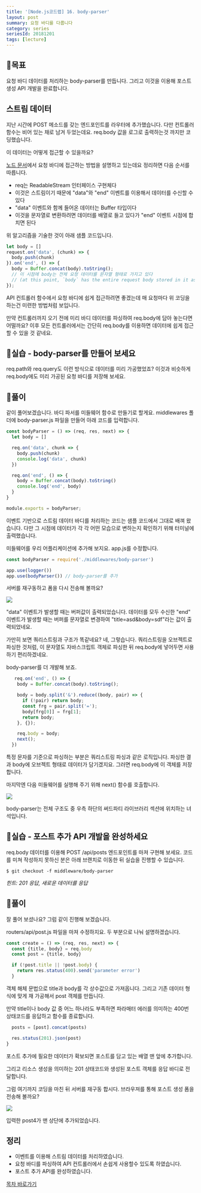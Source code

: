 ```yaml
---
title: '[Node.js코드랩] 16. body-parser'
layout: post
summary: 요청 바디를 다룹니다
category: series
seriesId: 20181201
tags: [lecture]
---
```


## 🌳목표

요청 바디 데이터를 처리하는 body-parser를 만듭니다.
그리고 이것을 이용해 포스트 생성 API 개발을 완료합니다.

## 스트림 데이터

지난 시간에 POST 메소드를 갖는 엔드포인트를 라우터에 추가했습니다.
다만 컨트롤러 함수는 비어 있는 채로 남겨 두었는데요.
req.body 값을 로그로 출력하는것 까지만 코딩했습니다.

이 데이터는 어떻게 접근할 수 있을까요?

[노드 문서](https://nodejs.org/en/docs/guides/anatomy-of-an-http-transaction/#request-body)에서 요청 바디에 접근하는 방법을 설명하고 있는데요 정리하면 다음 순서를 따릅니다.

- req는 ReadableStream 인터페이스 구현체다
- 이것은 스트림이기 때문에 "data"와 "end" 이벤트를 이용해서 데이터를 수신할 수 있다
- "data" 이벤트와 함께 들어온 데이터는 Buffer 타입이다
- 이것을 문자열로 변환하려면 데이터를 배열로 들고 있다가 "end" 이벤트 시점에 합치면 된다

위 알고리즘을 기술한 것이 아래 샘플 코드입니다.

```js
let body = []
request.on('data', (chunk) => {
  body.push(chunk)
}).on('end', () => {
  body = Buffer.concat(body).toString();
  // 이 시점에 body는 전체 요청 데이터를 문자열 형태로 가지고 있다
  // (at this point, `body` has the entire request body stored in it as a string)
});
```

API 컨트롤러 함수에서 요청 바디에 쉽게 접근하려면 좋겠는데 매 요청마다 위 코딩을 하는건 미련한 방법처럼 보입니다.

만약 컨트롤러까지 오기 전에 미리 바디 데이터를 파싱하여 req.body에 담아 놓는다면 어떨까요?
이후 모든 컨트롤러에서는 간단히 req.body를 이용하면 데이터에 쉽게 접근할 수 있을 것 같네요.

## 🐤실습 - body-parser를 만들어 보세요

req.path와 req.query도 이런 방식으로 데이터를 미리 가공했었죠?
이것과 비슷하게 req.body에도 미리 가공된 요청 바디를 저장해 보세요.

## 🐤풀이

같이 풀어보겠습니다.
바디 파서를 미들웨어 함수로 만들기로 할게요.
middlewares 폴더에 body-parser.js 파일을 만들어 아래 코드를 입력합니다.

```js
const bodyParser = () => (req, res, next) => {
  let body = []

  req.on('data', chunk => {
    body.push(chunk)
    console.log('data', chunk)
  })

  req.on('end', () => {
    body = Buffer.concat(body).toString()
    console.log('end', body)
  }
}

module.exports = bodyParser;
```

이벤트 기반으로 스트림 데이터 바디를 처리하는 코드는 샘플 코드에서 그대로 배껴 왔습니다.
다만 그 시점에 데이터가 각 각 어떤 모습으로 변하는지 확인하기 위해 터미널에 출력했습니다.

미들웨어를 우리 어플리케이션에 추가해 보지요. app.js를 수정합니다.

```js
const bodyParser = require('./middlewares/body-parser')

app.use(logger())
app.use(bodyParser()) // body-parser를 추가
```

서버를 재구동하고 폼을 다시 전송해 볼까요?

![](/assets/imgs/2018/12/16/result_1.png)

"data" 이벤트가 발생할 때는 버퍼값이 출력되었습니다.
데이터를 모두 수신한 "end" 이벤트가 발생할 때는 버퍼를 문자열로 변경하여 "title=asd&body=sdf"라는 값이 출력되었네요.

가만히 보면 쿼리스트링과 구조가 똑같네요?
네, 그렇습니다.
쿼리스트링을 오브젝트로 파싱한 것처럼,
이 문자열도 자바스크립트 객체로 파싱한 뒤 req.body에 넣어두면 사용하기 편리하겠네요.

body-parser를 더 개발해 보죠.

```js
   req.on('end', () => {
    body = Buffer.concat(body).toString();

    body = body.split('&').reduce((body, pair) => {
      if (!pair) return body;
      const frg = pair.split('=');
      body[frg[0]] = frg[1];
      return body;
    }, {});

    req.body = body;
    next();
  })
```

특정 문자를 기준으로 파싱하는 부분은 쿼리스트링 파싱과 같은 로직입니다.
파싱한 결과 body에 오브젝트 형태로 데이터가 담기겠지요.
그러면 req.body에 이 객체를 저장합니다.

마지막엔 다음 미들웨어를 실행해 주기 위해 next() 함수를 호출합니다.

![](/assets/imgs/2018/12/16/struct_1.png)

body-parser는 전체 구조도 중 우측 하단의 써드파티 라이브러리 섹션에 위치하는 녀석입니다.

## 🐤실습 - 포스트 추가 API 개발을 완성하세요

req.body 데이터를 이용해 POST /api/posts 엔드포인트를 마져 구현해 보세요.
코드를 미쳐 작성하지 못하신 분은 아래 브랜치로 이동한 뒤 실습을 진행할 수 있습니다.

```
$ git checkout -f middleware/body-parser
```

*힌트: 201 응답, 새로운 데이터를 응답*

## 🐤풀이

잘 풀어 보셨나요? 그럼 같이 진행해 보겠습니다.

routers/api/post.js 파일을 마져 수정하지요.
두 부분으로 나눠 설명하겠습니다.

```js
const create = () => (req, res, next) => {
  const {title, body} = req.body
  const post = {title, body}

  if (!post.title || !post.body) {
    return res.status(400).send('parameter error')
  }
```

객체 해체 문법으로 title과 body를 각 상수값으로 가져옵니다.
그리고 기존 데이터 형식에 맞게 재 가공해서 post 객체를 만듭니다.

만약 title이나 body 값 중 어느 하나라도 부족하면 파라매터 에러를 의미하는 400번 상태코드를 응답하고 함수를 종료합니다.

```js
  posts = [post].concat(posts)

  res.status(201).json(post)
}
```

포스트 추가에 필요한 데이터가 확보되면 포스트를 담고 있는 배열 맨 앞에 추가합니다.

그리고 리소스 생성을 의미하는 201 상태코드와 생성된 포스트 객체를 응답 바디로 전달합니다.

그럼 여기까지 코딩을 마친 뒤 서버를 재구동 합시다.
브라우져를 통해 포스트 생성 폼을 전송해 볼까요?

![](/assets/imgs/2018/12/16/result_2.png)

입력한 post4가 맨 상단에 추가되었습니다.

## 정리

* 이벤트를 이용해 스트림 데이터를 처리하였습니다.
* 요청 바디를 파싱하여 API 컨트롤러에서 손쉽게 사용할수 있도록 하였습니다.
* 포스트 추가 API를 완성하였습니다.

[목차 바로가기](/series/2018/12/01/node-web-0_index.html)
